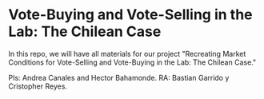 # Vote-Buying and Vote-Selling in the Lab: The Chilean Case

In this repo, we will have all materials for our project "Recreating Market Conditions for Vote-Selling and Vote-Buying in the Lab: The Chilean Case."

PIs: Andrea Canales and Hector Bahamonde.
RA: Bastian Garrido y Cristopher Reyes.
